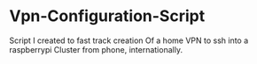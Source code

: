 # Vpn-Configuration-Script
Script I created to fast track creation
Of a home VPN to ssh into a raspberrypi 
Cluster from phone, internationally. 
